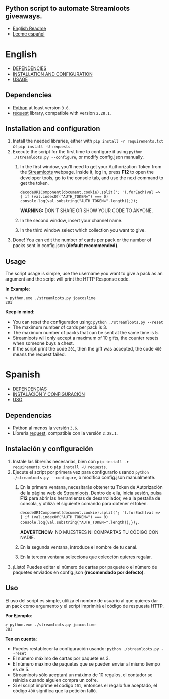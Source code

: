 ## Python script to automate Streamloots giveaways.

- [English Readme](#english) 
- [Leeme español](#spanish) 

# English 

- [DEPENDENCIES](#dependencies)
- [INSTALLATION AND CONFIGURATION](#installation-and-configuration)
- [USAGE](#usage)

## Dependencies 

- [Python](https://www.python.org/) at least version `3.6`. 
- [request](https://pypi.org/project/requests/) library, compatible with version `2.28.1`. 

## Installation and configuration

1) Install the needed libraries, either with `pip install -r requirements.txt` or `pip install -U requests`. 
2) Execute the script for the first time to configure it using `python ./streamloots.py --configure`, or modify config.json manually.
    1) In the first window, you'll need to get your Authorization Token from the [Streamloots](https://www.streamloots.com/) webpage. Inside it, log in, press **F12** to open the developer tools, go to the console tab, and use the next command to get the token. 

        `decodeURIComponent(document.cookie).split('; ').forEach(val => { if (val.indexOf("AUTH_TOKEN=") === 0) console.log(val.substring("AUTH_TOKEN=".length));});` 

        **WARNING:** DON'T SHARE OR SHOW YOUR CODE TO ANYONE. 
    2) In the second window, insert your channel name. 
    3) In the third window select which collection you want to give. 
3) Done! You can edit the number of cards per pack or the number of packs sent in config.json **(default recommended)**. 

## Usage

The script usage is simple, use the username you want to give a pack as an argument and the script will print the HTTP Response code. 

**In Example**:
```
> python.exe ./streamloots.py joacoslime
201
```

**Keep in mind**:
    
- You can reset the configuration using: `python ./streamloots.py --reset`  
- The maximum number of cards per pack is 3. 
- The maximum number of packs that can be sent at the same time is 5. 
- Streamloots will only accept a maximum of 10 gifts, the counter resets when someone buys a chest. 
- If the script print the code `201`, then the gift was accepted, the code `400` means the request failed. 

# Spanish 

- [DEPENDENCIAS](#dependencias) 
- [INSTALACIÓN Y CONFIGURACIÓN](#instalación-y-configuración) 
- [USO](#uso) 

## Dependencias 

- [Python](https://www.python.org/) al menos la versión `3.6`. 
- Librería [request](https://pypi.org/project/requests/), compatible con la versión `2.28.1`. 

## Instalación y configuración 

1) Instale las librerías necesarias, bien con `pip install -r requirements.txt` o `pip install -U requests`. 
2) Ejecute el script por primera vez para configurarlo usando `python ./streamloots.py --configure`, o modifica config.json manualmente. 
    1) En la primera ventana, necesitarás obtener tu Token de Autorización de la página web de [Streamloots](https://www.streamloots.com/). Dentro de ella, inicia sesión, pulsa **F12** para abrir las herramientas de desarrollador, ve a la pestaña de consola, y utiliza el siguiente comando para obtener el token. 

        `decodeURIComponent(document.cookie).split('; ').forEach(val => { if (val.indexOf("AUTH_TOKEN=") === 0) console.log(val.substring("AUTH_TOKEN=".length));});`. 

        **ADVERTENCIA:** NO MUESTRES NI COMPARTAS TU CÓDIGO CON NADIE. 
    2) En la segunda ventana, introduce el nombre de tu canal. 
    3) En la tercera ventana selecciona que colección quieres regalar. 
3) ¡Listo! Puedes editar el número de cartas por paquete o el número de paquetes enviados en config.json **(recomendado por defecto)**. 

## Uso

El uso del script es simple, utiliza el nombre de usuario al que quieres dar un pack como argumento y el script imprimirá el código de respuesta HTTP.

**Por Ejemplo**:
```
> python.exe ./streamloots.py joacoslime
201
```

**Ten en cuenta**:
    
- Puedes restablecer la configuración usando: `python ./streamloots.py --reset`  
- El número máximo de cartas por paquete es 3. 
- El número máximo de paquetes que se pueden enviar al mismo tiempo es de 5. 
- Streamloots sólo aceptará un máximo de 10 regalos, el contador se reinicia cuando alguien compra un cofre. 
- Si el script imprime el código `201`, entonces el regalo fue aceptado, el código `400` significa que la petición falló. 